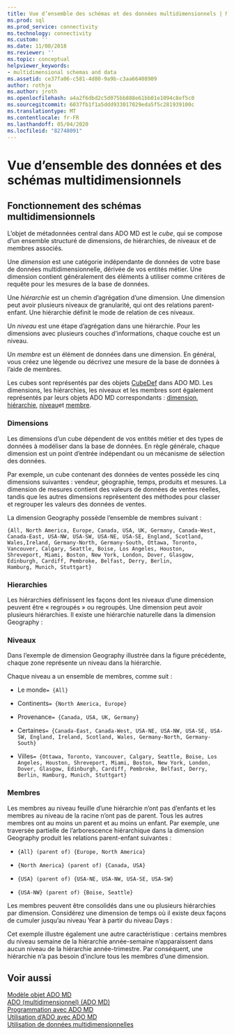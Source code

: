 ```yaml
---
title: Vue d’ensemble des schémas et des données multidimensionnels | Microsoft Docs
ms.prod: sql
ms.prod_service: connectivity
ms.technology: connectivity
ms.custom: ''
ms.date: 11/08/2018
ms.reviewer: ''
ms.topic: conceptual
helpviewer_keywords:
- multidimensional schemas and data
ms.assetid: ce37fa06-c581-4d80-9a9b-c3aa66408909
author: rothja
ms.author: jroth
ms.openlocfilehash: a4a2f6dbd2c5d075bb888e61bb01e1094c8ef5c0
ms.sourcegitcommit: 6037fb1f1a5ddd933017029eda5f5c281939100c
ms.translationtype: MT
ms.contentlocale: fr-FR
ms.lasthandoff: 05/04/2020
ms.locfileid: "82748091"
---
```

# <a name="overview-of-multidimensional-schemas-and-data"></a>Vue d’ensemble des données et des schémas multidimensionnels
## <a name="understanding-multidimensional-schemas"></a>Fonctionnement des schémas multidimensionnels  
 L’objet de métadonnées central dans ADO MD est le *cube*, qui se compose d’un ensemble structuré de dimensions, de hiérarchies, de niveaux et de membres associés.  
  
 Une *dimension* est une catégorie indépendante de données de votre base de données multidimensionnelle, dérivée de vos entités métier. Une dimension contient généralement des éléments à utiliser comme critères de requête pour les mesures de la base de données.  
  
 Une *hiérarchie* est un chemin d’agrégation d’une dimension. Une dimension peut avoir plusieurs niveaux de granularité, qui ont des relations parent-enfant. Une hiérarchie définit le mode de relation de ces niveaux.  
  
 Un *niveau* est une étape d’agrégation dans une hiérarchie. Pour les dimensions avec plusieurs couches d’informations, chaque couche est un niveau.  
  
 Un *membre* est un élément de données dans une dimension. En général, vous créez une légende ou décrivez une mesure de la base de données à l’aide de membres.  
  
 Les cubes sont représentés par des objets [CubeDef](../../../ado/reference/ado-md-api/cubedef-object-ado-md.md) dans ADO MD. Les dimensions, les hiérarchies, les niveaux et les membres sont également représentés par leurs objets ADO MD correspondants : [dimension](../../../ado/reference/ado-md-api/dimension-object-ado-md.md), [hiérarchie](../../../ado/reference/ado-md-api/hierarchy-object-ado-md.md), [niveau](../../../ado/reference/ado-md-api/level-object-ado-md.md)et [membre](../../../ado/reference/ado-md-api/member-object-ado-md.md).  
  
### <a name="dimensions"></a>Dimensions  
 Les dimensions d’un cube dépendent de vos entités métier et des types de données à modéliser dans la base de données. En règle générale, chaque dimension est un point d’entrée indépendant ou un mécanisme de sélection des données.  
  
 Par exemple, un cube contenant des données de ventes possède les cinq dimensions suivantes : vendeur, géographie, temps, produits et mesures. La dimension de mesures contient des valeurs de données de ventes réelles, tandis que les autres dimensions représentent des méthodes pour classer et regrouper les valeurs des données de ventes.  
  
 La dimension Geography possède l’ensemble de membres suivant :  
  
```console
{All, North America, Europe, Canada, USA, UK, Germany, Canada-West,  
Canada-East, USA-NW, USA-SW, USA-NE, USA-SE, England, Scotland,   
Wales,Ireland, Germany-North, Germany-South, Ottawa, Toronto,   
Vancouver, Calgary, Seattle, Boise, Los Angeles, Houston,   
Shreveport, Miami, Boston, New York, London, Dover, Glasgow,   
Edinburgh, Cardiff, Pembroke, Belfast, Derry, Berlin,   
Hamburg, Munich, Stuttgart}  
```  
  
### <a name="hierarchies"></a>Hierarchies  
 Les hiérarchies définissent les façons dont les niveaux d’une dimension peuvent être « regroupés » ou regroupés. Une dimension peut avoir plusieurs hiérarchies. Il existe une hiérarchie naturelle dans la dimension Geography :  
  
### <a name="levels"></a>Niveaux  
 Dans l’exemple de dimension Geography illustrée dans la figure précédente, chaque zone représente un niveau dans la hiérarchie.  
  
 Chaque niveau a un ensemble de membres, comme suit :  
  
-   Le monde`= {All}`  
  
-   Continents`= {North America, Europe}`  
  
-   Provenance`= {Canada, USA, UK, Germany}`  
  
-   Certaines`= {Canada-East, Canada-West, USA-NE, USA-NW, USA-SE, USA-SW, England, Ireland, Scotland, Wales, Germany-North, Germany-South}`  
  
-   Villes`= {Ottawa, Toronto, Vancouver, Calgary, Seattle, Boise, Los Angeles, Houston, Shreveport, Miami, Boston, New York, London, Dover, Glasgow, Edinburgh, Cardiff, Pembroke, Belfast, Derry, Berlin, Hamburg, Munich, Stuttgart}`  
  
### <a name="members"></a>Membres  
 Les membres au niveau feuille d’une hiérarchie n’ont pas d’enfants et les membres au niveau de la racine n’ont pas de parent. Tous les autres membres ont au moins un parent et au moins un enfant. Par exemple, une traversée partielle de l’arborescence hiérarchique dans la dimension Geography produit les relations parent-enfant suivantes :  
  
-   `{All} (parent of) {Europe, North America}`  
  
-   `{North America} (parent of) {Canada, USA}`  
  
-   `{USA} (parent of) {USA-NE, USA-NW, USA-SE, USA-SW}`  
  
-   `{USA-NW} (parent of) {Boise, Seattle}`  
  
 Les membres peuvent être consolidés dans une ou plusieurs hiérarchies par dimension. Considérez une dimension de temps où il existe deux façons de cumuler jusqu’au niveau Year à partir du niveau Days :  
  
 Cet exemple illustre également une autre caractéristique : certains membres du niveau semaine de la hiérarchie année-semaine n’apparaissent dans aucun niveau de la hiérarchie année-trimestre. Par conséquent, une hiérarchie n’a pas besoin d’inclure tous les membres d’une dimension.  
  
## <a name="see-also"></a>Voir aussi  
 [Modèle objet ADO MD](../../../ado/reference/ado-md-api/ado-md-object-model.md)   
 [ADO (multidimensionnel) (ADO MD)](../../../ado/guide/multidimensional/ado-multidimensional-ado-md.md)   
 [Programmation avec ADO MD](../../../ado/guide/multidimensional/programming-with-ado-md.md)   
 [Utilisation d’ADO avec ADO MD](../../../ado/guide/multidimensional/using-ado-with-ado-md.md)   
 [Utilisation de données multidimensionnelles](../../../ado/guide/multidimensional/working-with-multidimensional-data.md)
